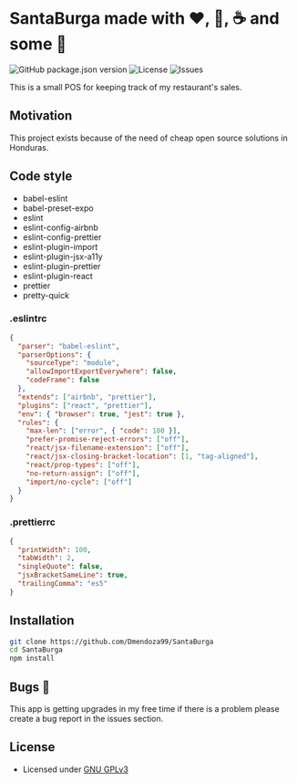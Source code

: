 # SantaBurga made with :heart:, :hamburger:, :coffee: and some :beer:

![GitHub package.json version](https://img.shields.io/github/package-json/v/Dmendoza99/SantaBurga) ![License](https://img.shields.io/github/license/Dmendoza99/SantaBurga.svg) ![Issues](https://img.shields.io/github/issues/Dmendoza99/SantaBurga.svg)

This is a small POS for keeping track of my restaurant's sales.

## Motivation

This project exists because of the need of cheap open source solutions in Honduras.

## Code style

- babel-eslint
- babel-preset-expo
- eslint
- eslint-config-airbnb
- eslint-config-prettier
- eslint-plugin-import
- eslint-plugin-jsx-a11y
- eslint-plugin-prettier
- eslint-plugin-react
- prettier
- pretty-quick

### .eslintrc

```json
{
  "parser": "babel-eslint",
  "parserOptions": {
    "sourceType": "module",
    "allowImportExportEverywhere": false,
    "codeFrame": false
  },
  "extends": ["airbnb", "prettier"],
  "plugins": ["react", "prettier"],
  "env": { "browser": true, "jest": true },
  "rules": {
    "max-len": ["error", { "code": 100 }],
    "prefer-promise-reject-errors": ["off"],
    "react/jsx-filename-extension": ["off"],
    "react/jsx-closing-bracket-location": [1, "tag-aligned"],
    "react/prop-types": ["off"],
    "no-return-assign": ["off"],
    "import/no-cycle": ["off"]
  }
}
```

### .prettierrc

```json
{
  "printWidth": 100,
  "tabWidth": 2,
  "singleQuote": false,
  "jsxBracketSameLine": true,
  "trailingComma": "es5"
}
```

## Installation

```bash
git clone https://github.com/Dmendoza99/SantaBurga
cd SantaBurga
npm install
```

## Bugs 🐛

This app is getting upgrades in my free time if there is a problem please create a bug report in the issues section.

## License

- Licensed under [GNU GPLv3](https://github.com/Dmendoza99/SantaBurga/blob/master/LICENSE)

